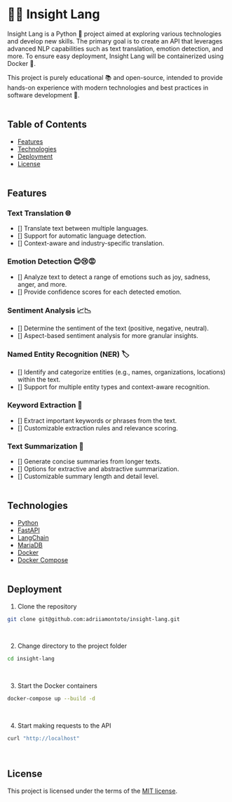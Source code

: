 # 🧠🔤 Insight Lang
Insight Lang is a Python 🐍 project aimed at exploring various technologies and develop new skills. The primary goal is to create an API that leverages advanced NLP capabilities such as text translation, emotion detection, and more. To ensure easy deployment, Insight Lang will be containerized using Docker 🐳.

This project is purely educational 📚 and open-source, intended to provide hands-on experience with modern technologies and best practices in software development 🚀.
<br><br>

## Table of Contents
- [Features](#features)
- [Technologies](#technologies)
- [Deployment](#deployment)
- [License](#license)
<br><br>

## Features
### Text Translation 🌐
- [] Translate text between multiple languages.
- [] Support for automatic language detection.
- [] Context-aware and industry-specific translation.

### Emotion Detection 😊😢😡
- [] Analyze text to detect a range of emotions such as joy, sadness, anger, and more.
- [] Provide confidence scores for each detected emotion.

### Sentiment Analysis 📈📉
- [] Determine the sentiment of the text (positive, negative, neutral).
- [] Aspect-based sentiment analysis for more granular insights.

### Named Entity Recognition (NER) 🏷️
- [] Identify and categorize entities (e.g., names, organizations, locations) within the text.
- [] Support for multiple entity types and context-aware recognition.

### Keyword Extraction 🔑
- [] Extract important keywords or phrases from the text.
- [] Customizable extraction rules and relevance scoring.

### Text Summarization 📄
- [] Generate concise summaries from longer texts.
- [] Options for extractive and abstractive summarization.
- [] Customizable summary length and detail level.
<br><br>


## Technologies
- [Python](https://www.python.org/)
- [FastAPI](https://fastapi.tiangolo.com/)
- [LangChain](https://www.langchain.com/)
- [MariaDB](https://mariadb.org/)
- [Docker](https://www.docker.com/)
- [Docker Compose](https://docs.docker.com/compose/)
<br><br>

## Deployment
1. Clone the repository
```bash
git clone git@github.com:adriiamontoto/insight-lang.git
```
<br>

2. Change directory to the project folder
```bash
cd insight-lang
```
<br>

3. Start the Docker containers
```bash
docker-compose up --build -d
```
<br>

4. Start making requests to the API
```bash
curl "http://localhost"
```
<br>

## License
This project is licensed under the terms of the [MIT license](https://choosealicense.com/licenses/mit/).
